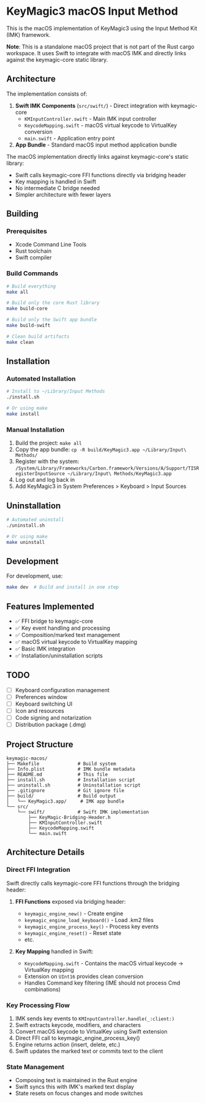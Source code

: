 # KeyMagic3 macOS Input Method

This is the macOS implementation of KeyMagic3 using the Input Method Kit (IMK) framework.

**Note**: This is a standalone macOS project that is not part of the Rust cargo workspace. It uses Swift to integrate with macOS IMK and directly links against the keymagic-core static library.

## Architecture

The implementation consists of:

1. **Swift IMK Components** (`src/swift/`) - Direct integration with keymagic-core
   - `KMInputController.swift` - Main IMK input controller
   - `KeycodeMapping.swift` - macOS virtual keycode to VirtualKey conversion
   - `main.swift` - Application entry point
2. **App Bundle** - Standard macOS input method application bundle

The macOS implementation directly links against keymagic-core's static library:
- Swift calls keymagic-core FFI functions directly via bridging header
- Key mapping is handled in Swift
- No intermediate C bridge needed
- Simpler architecture with fewer layers

## Building

### Prerequisites

- Xcode Command Line Tools
- Rust toolchain
- Swift compiler

### Build Commands

```bash
# Build everything
make all

# Build only the core Rust library
make build-core

# Build only the Swift app bundle
make build-swift

# Clean build artifacts
make clean
```

## Installation

### Automated Installation

```bash
# Install to ~/Library/Input Methods
./install.sh

# Or using make
make install
```

### Manual Installation

1. Build the project: `make all`
2. Copy the app bundle: `cp -R build/KeyMagic3.app ~/Library/Input\ Methods/`
3. Register with the system: `/System/Library/Frameworks/Carbon.framework/Versions/A/Support/TISRegisterInputSource ~/Library/Input\ Methods/KeyMagic3.app`
4. Log out and log back in
5. Add KeyMagic3 in System Preferences > Keyboard > Input Sources

## Uninstallation

```bash
# Automated uninstall
./uninstall.sh

# Or using make
make uninstall
```

## Development

For development, use:

```bash
make dev  # Build and install in one step
```

## Features Implemented

- ✅ FFI bridge to keymagic-core
- ✅ Key event handling and processing
- ✅ Composition/marked text management
- ✅ macOS virtual keycode to VirtualKey mapping
- ✅ Basic IMK integration
- ✅ Installation/uninstallation scripts

## TODO

- [ ] Keyboard configuration management
- [ ] Preferences window
- [ ] Keyboard switching UI
- [ ] Icon and resources
- [ ] Code signing and notarization
- [ ] Distribution package (.dmg)

## Project Structure

```
keymagic-macos/
├── Makefile              # Build system
├── Info.plist            # IMK bundle metadata
├── README.md             # This file
├── install.sh            # Installation script
├── uninstall.sh          # Uninstallation script
├── .gitignore            # Git ignore file
├── build/                # Build output
│   └── KeyMagic3.app/     # IMK app bundle
└── src/
    └── swift/            # Swift IMK implementation
        ├── KeyMagic-Bridging-Header.h
        ├── KMInputController.swift
        ├── KeycodeMapping.swift
        └── main.swift
```

## Architecture Details

### Direct FFI Integration

Swift directly calls keymagic-core FFI functions through the bridging header:

1. **FFI Functions** exposed via bridging header:
   - `keymagic_engine_new()` - Create engine
   - `keymagic_engine_load_keyboard()` - Load .km2 files
   - `keymagic_engine_process_key()` - Process key events
   - `keymagic_engine_reset()` - Reset state
   - etc.

2. **Key Mapping** handled in Swift:
   - `KeycodeMapping.swift` - Contains the macOS virtual keycode → VirtualKey mapping
   - Extension on `UInt16` provides clean conversion
   - Handles Command key filtering (IME should not process Cmd combinations)

### Key Processing Flow

1. IMK sends key events to `KMInputController.handle(_:client:)`
2. Swift extracts keycode, modifiers, and characters
3. Convert macOS keycode to VirtualKey using Swift extension
4. Direct FFI call to keymagic_engine_process_key()
5. Engine returns action (insert, delete, etc.)
6. Swift updates the marked text or commits text to the client

### State Management

- Composing text is maintained in the Rust engine
- Swift syncs this with IMK's marked text display
- State resets on focus changes and mode switches